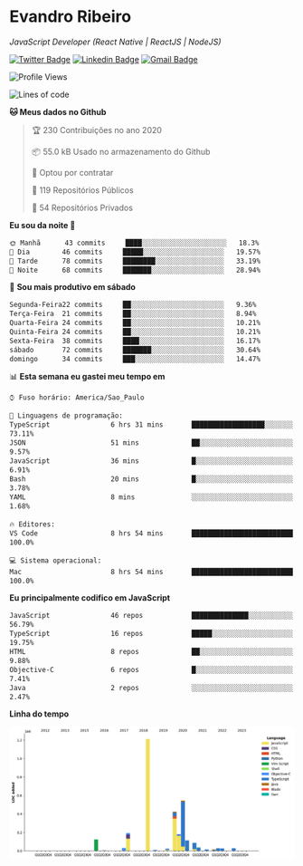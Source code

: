 # Evandro **Ribeiro**

*JavaScript Developer (React Native | ReactJS | NodeJS)*

[![Twitter Badge](https://img.shields.io/badge/-@ribeiroevandro-201B2D?style=flat-square&labelColor=201B2D&logo=twitter&logoColor=white&link=https://twitter.com/ribeiroevandro)](https://twitter.com/ribeiroevandro) 
[![Linkedin Badge](https://img.shields.io/badge/-Evandro%20Ribeiro-201B2D?style=flat-square&logo=Linkedin&logoColor=white&link=https://www.linkedin.com/in/ribeiroevandro)](https://www.linkedin.com/in/ribeiroevandro) 
[![Gmail Badge](https://img.shields.io/badge/-oi@ribeiroevandro.com.br-201B2D?style=flat-square&logo=Gmail&logoColor=white&link=mailto:oi@ribeiroevandro.com.br)](mailto:oi@ribeiroevandro.com.br)


<!--START_SECTION:waka-->
![Profile Views](http://img.shields.io/badge/Visualizac%C3%B5es%20do%20perfil-67-blue)

![Lines of code](https://img.shields.io/badge/Do%20Hello%20World%20o%20que%20escrevi-8.9%20million%20linhas%20de%20c%C3%B3digo-blue)

**🐱 Meus dados no Github** 

> 🏆 230 Contribuições no ano 2020
 > 
> 📦 55.0 kB Usado no armazenamento do Github 
 > 
> 💼 Optou por contratar
 > 
> 📜 119 Repositórios Públicos
 > 
> 🔑 54 Repositórios Privados 

**Eu sou da noite 🦉** 

```text
🌞 Manhã      43 commits     ████░░░░░░░░░░░░░░░░░░░░░   18.3% 
🌆 Dia        46 commits     █████░░░░░░░░░░░░░░░░░░░░   19.57% 
🌃 Tarde      78 commits     ████████░░░░░░░░░░░░░░░░░   33.19% 
🌙 Noite      68 commits     ███████░░░░░░░░░░░░░░░░░░   28.94%

```
📅 **Sou mais produtivo em sábado** 

```text
Segunda-Feira22 commits     ██░░░░░░░░░░░░░░░░░░░░░░░   9.36% 
Terça-Feira  21 commits     ██░░░░░░░░░░░░░░░░░░░░░░░   8.94% 
Quarta-Feira 24 commits     ██░░░░░░░░░░░░░░░░░░░░░░░   10.21% 
Quinta-Feira 24 commits     ██░░░░░░░░░░░░░░░░░░░░░░░   10.21% 
Sexta-Feira  38 commits     ████░░░░░░░░░░░░░░░░░░░░░   16.17% 
sábado       72 commits     ███████░░░░░░░░░░░░░░░░░░   30.64% 
domingo      34 commits     ███░░░░░░░░░░░░░░░░░░░░░░   14.47%

```


📊 **Esta semana eu gastei meu tempo em** 

```text
⌚︎ Fuso horário: America/Sao_Paulo

💬 Linguagens de programação: 
TypeScript               6 hrs 31 mins       ██████████████████░░░░░░░   73.11% 
JSON                     51 mins             ██░░░░░░░░░░░░░░░░░░░░░░░   9.57% 
JavaScript               36 mins             █░░░░░░░░░░░░░░░░░░░░░░░░   6.91% 
Bash                     20 mins             █░░░░░░░░░░░░░░░░░░░░░░░░   3.78% 
YAML                     8 mins              ░░░░░░░░░░░░░░░░░░░░░░░░░   1.68%

🔥 Editores: 
VS Code                  8 hrs 54 mins       █████████████████████████   100.0%

💻 Sistema operacional: 
Mac                      8 hrs 54 mins       █████████████████████████   100.0%

```

**Eu principalmente codifico em JavaScript** 

```text
JavaScript               46 repos            ██████████████░░░░░░░░░░░   56.79% 
TypeScript               16 repos            █████░░░░░░░░░░░░░░░░░░░░   19.75% 
HTML                     8 repos             ██░░░░░░░░░░░░░░░░░░░░░░░   9.88% 
Objective-C              6 repos             █░░░░░░░░░░░░░░░░░░░░░░░░   7.41% 
Java                     2 repos             ░░░░░░░░░░░░░░░░░░░░░░░░░   2.47%

```


**Linha do tempo**

![Chart not found](https://github.com/ribeiroevandro/ribeiroevandro/blob/master/charts/bar_graph.png) 


<!--END_SECTION:waka-->
